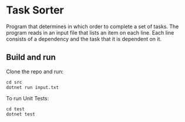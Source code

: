 # Task Sorter

Program that determines in which order to complete a set of tasks. The program reads in 
an input file that lists an item on each line. Each line consists of a dependency and the task that it is 
dependent on it.

## Build and run

Clone the repo and run:

```
cd src
dotnet run input.txt
```

To run Unit Tests:

```
cd test
dotnet test
```

